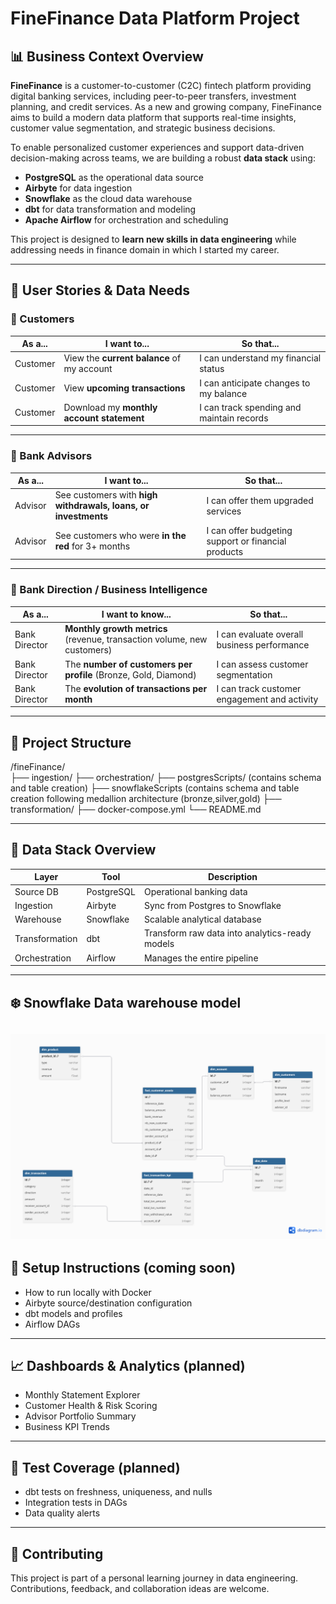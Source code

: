 # FineFinance Data Platform Project

## 📊 Business Context Overview

**FineFinance** is a customer-to-customer (C2C) fintech platform providing digital banking services, including peer-to-peer transfers, investment planning, and credit services. As a new and growing company, FineFinance aims to build a modern data platform that supports real-time insights, customer value segmentation, and strategic business decisions.

To enable personalized customer experiences and support data-driven decision-making across teams, we are building a robust **data stack** using:

- **PostgreSQL** as the operational data source
- **Airbyte** for data ingestion
- **Snowflake** as the cloud data warehouse
- **dbt** for data transformation and modeling
- **Apache Airflow** for orchestration and scheduling

This project is designed to **learn new skills in data engineering** while addressing needs in finance domain in which I started my career.

---

## 👥 User Stories & Data Needs

### 🔹 Customers
| As a... | I want to... | So that... |
|--------|---------------|-------------|
| Customer | View the **current balance** of my account | I can understand my financial status |
| Customer | View **upcoming transactions** | I can anticipate changes to my balance |
| Customer | Download my **monthly account statement** | I can track spending and maintain records |

---

### 🔹 Bank Advisors
| As a... | I want to... | So that... |
|--------|---------------|-------------|
| Advisor | See customers with **high withdrawals, loans, or investments** | I can offer them upgraded services |
| Advisor | See customers who were **in the red** for 3+ months | I can offer budgeting support or financial products |

---

### 🔹 Bank Direction / Business Intelligence
| As a... | I want to know... | So that... |
|--------|--------------------|-------------|
| Bank Director | **Monthly growth metrics** (revenue, transaction volume, new customers) | I can evaluate overall business performance |
| Bank Director | The **number of customers per profile** (Bronze, Gold, Diamond) | I can assess customer segmentation |
| Bank Director | The **evolution of transactions per month** | I can track customer engagement and activity |

---

## 📁 Project Structure 
/fineFinance/ <br>
├── ingestion/ 
├── orchestration/
├── postgresScripts/ (contains schema and table creation)
├── snowflakeScripts (contains schema and table creation following medallion architecture (bronze,silver,gold)
├── transformation/
├── docker-compose.yml
└── README.md

---

## 🚀 Data Stack Overview

| Layer            | Tool           | Description |
|------------------|----------------|-------------|
| Source DB        | PostgreSQL     | Operational banking data |
| Ingestion        | Airbyte        | Sync from Postgres to Snowflake |
| Warehouse        | Snowflake      | Scalable analytical database |
| Transformation   | dbt            | Transform raw data into analytics-ready models |
| Orchestration    | Airflow        | Manages the entire pipeline |

---
## ❄️ Snowflake Data warehouse model

![title](fine_finance_snowflake_dwh.png)
---

## 🔧 Setup Instructions (coming soon)

- How to run locally with Docker
- Airbyte source/destination configuration
- dbt models and profiles
- Airflow DAGs

---

## 📈 Dashboards & Analytics (planned)

- Monthly Statement Explorer
- Customer Health & Risk Scoring
- Advisor Portfolio Summary
- Business KPI Trends

---

## 🧪 Test Coverage (planned)

- dbt tests on freshness, uniqueness, and nulls
- Integration tests in DAGs
- Data quality alerts

---

## 🤝 Contributing

This project is part of a personal learning journey in data engineering. Contributions, feedback, and collaboration ideas are welcome.



